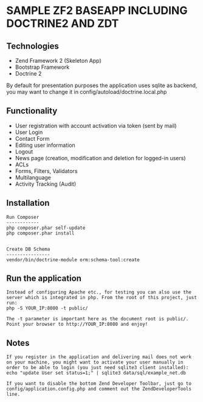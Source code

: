 SAMPLE ZF2 BASEAPP INCLUDING DOCTRINE2 AND ZDT
==============================================

Technologies
------------
- Zend Framework 2 (Skeleton App)
- Bootstrap Framework
- Doctrine 2

By default for presentation purposes the application uses sqlite as backend, you may want to change it in config/autoload/doctrine.local.php


Functionality
-------------
- User registration with account activation via token (sent by mail)
- User Login
- Contact Form
- Editing user information
- Logout
- News page (creation, modification and deletion for logged-in users)
- ACLs
- Forms, Filters, Validators
- Multilanguage
- Activity Tracking (Audit)


Installation
------------

    Run Composer
    ------------
    php composer.phar self-update
    php composer.phar install


    Create DB Schema
    ----------------
    vendor/bin/doctrine-module orm:schema-tool:create


Run the application
-------------------

    Instead of configuring Apache etc., for testing you can also use the server which is integrated in php. From the root of this project, just run:
    php -S YOUR_IP:8080 -t public/
 
    The -t parameter is important here as the document root is public/.
    Point your browser to http://YOUR_IP:8080 and enjoy!
       

Notes
-----

    If you register in the application and delivering mail does not work on your machine, you might want to activate your user manually in order to be able to login (you just need sqlite3 client installed):
    echo "update User set status=1;" | sqlite3 data/sql/example_net.db
     
    If you want to disable the bottom Zend Developer Toolbar, just go to config/application.config.php and comment out the ZendDeveloperTools line.
